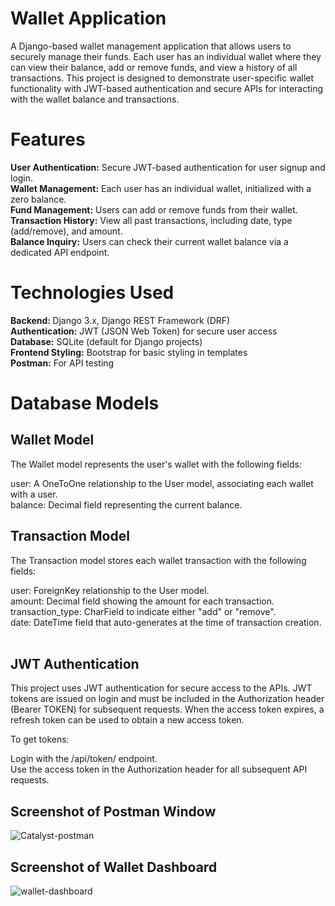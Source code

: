 # Wallet Application
A Django-based wallet management application that allows users to securely manage their funds. Each user has an individual wallet where they can view their balance, add or remove funds, and view a history of all transactions. This project is designed to demonstrate user-specific wallet functionality with JWT-based authentication and secure APIs for interacting with the wallet balance and transactions.

# Features
<b>User Authentication:</b> Secure JWT-based authentication for user signup and login.</br>
<b>Wallet Management:</b> Each user has an individual wallet, initialized with a zero balance.</br>
<b>Fund Management:</b> Users can add or remove funds from their wallet.</br>
<b>Transaction History:</b> View all past transactions, including date, type (add/remove), and amount.</br>
<b>Balance Inquiry:</b> Users can check their current wallet balance via a dedicated API endpoint.</br>


# Technologies Used
<b>Backend: </b>Django 3.x, Django REST Framework (DRF)</br>
<b>Authentication:</b> JWT (JSON Web Token) for secure user access</br>
<b>Database:</b> SQLite (default for Django projects)</br>
<b>Frontend Styling:</b> Bootstrap for basic styling in templates</br>
<b>Postman:</b> For API testing</br>


# Database Models
## Wallet Model 
The Wallet model represents the user's wallet with the following fields:</br>

user: A OneToOne relationship to the User model, associating each wallet with a user.</br>
balance: Decimal field representing the current balance.</br>

## Transaction Model
The Transaction model stores each wallet transaction with the following fields:</br>

user: ForeignKey relationship to the User model.</br>
amount: Decimal field showing the amount for each transaction.</br>
transaction_type: CharField to indicate either "add" or "remove".</br>
date: DateTime field that auto-generates at the time of transaction creation.</br></br>


## JWT Authentication
This project uses JWT authentication for secure access to the APIs. JWT tokens are issued on login and must be included in the Authorization header (Bearer TOKEN) for subsequent requests. When the access token expires, a refresh token can be used to obtain a new access token.

To get tokens:

Login with the /api/token/ endpoint.</br>
Use the access token in the Authorization header for all subsequent API requests.</br>

## Screenshot of Postman Window

![Catalyst-postman](https://github.com/user-attachments/assets/06f2eaa5-c09a-40c2-868b-b299242781ab)

## Screenshot of Wallet Dashboard

![wallet-dashboard](https://github.com/user-attachments/assets/76c34773-c0a4-4bfb-8f67-512d0543c9fd)
















